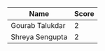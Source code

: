 |      Name         | Score |
|-------------------|-------|
|Gourab Talukdar    |   2   |
|Shreya  Sengupta   |   2   |
